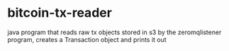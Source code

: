 # bitcoin-tx-reader
java program that reads raw tx objects stored in s3 by the zeromqlistener program, creates a Transaction object and prints it out
